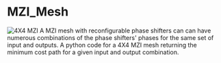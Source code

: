 # MZI_Mesh

![4X4 MZI](https://user-images.githubusercontent.com/57457066/201720906-8e6af86a-0bfa-4487-9e34-cfbfd7ee9135.png)
A MZI mesh with reconfigurable phase shifters can can have numerous combinations of the phase shifters' phases for the same set of input and outputs. A python code for a 4X4 MZI mesh returning the minimum cost path for a given input and output combination.

